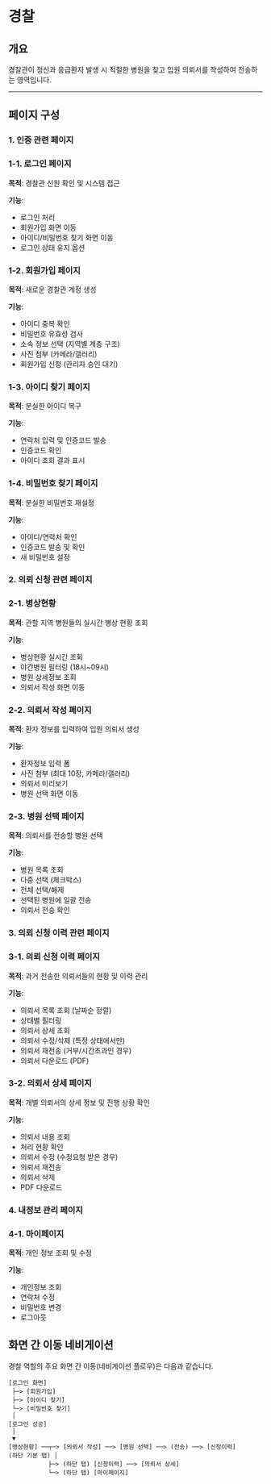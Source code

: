 # 경찰 

## 개요

경찰관이 정신과 응급환자 발생 시 적절한 병원을 찾고 입원 의뢰서를 작성하여 전송하는 영역입니다.

---

## 페이지 구성

### 1. 인증 관련 페이지

### 1-1. 로그인 페이지

**목적**: 경찰관 신원 확인 및 시스템 접근

**기능**:

- 로그인 처리
- 회원가입 화면 이동
- 아이디/비밀번호 찾기 화면 이동
- 로그인 상태 유지 옵션

### 1-2. 회원가입 페이지

**목적**: 새로운 경찰관 계정 생성

**기능**:

- 아이디 중복 확인
- 비밀번호 유효성 검사
- 소속 정보 선택 (지역별 계층 구조)
- 사진 첨부 (카메라/갤러리)
- 회원가입 신청 (관리자 승인 대기)

### 1-3. 아이디 찾기 페이지

**목적**: 분실한 아이디 복구

**기능**:

- 연락처 입력 및 인증코드 발송
- 인증코드 확인
- 아이디 조회 결과 표시

### 1-4. 비밀번호 찾기 페이지

**목적**: 분실한 비밀번호 재설정

**기능**:

- 아이디/연락처 확인
- 인증코드 발송 및 확인
- 새 비밀번호 설정

### 2. 의뢰 신청 관련 페이지

### 2-1. 병상현황

**목적**: 관할 지역 병원들의 실시간 병상 현황 조회 

**기능**:

- 병상현황 실시간 조회
- 야간병원 필터링 (18시~09시)
- 병원 상세정보 조회
- 의뢰서 작성 화면 이동

### 2-2. 의뢰서 작성 페이지

**목적**: 환자 정보를 입력하여 입원 의뢰서 생성

**기능**:

- 환자정보 입력 폼
- 사진 첨부 (최대 10장, 카메라/갤러리)
- 의뢰서 미리보기
- 병원 선택 화면 이동

### 2-3. 병원 선택 페이지

**목적**: 의뢰서를 전송할 병원 선택

**기능**:

- 병원 목록 조회
- 다중 선택 (체크박스)
- 전체 선택/해제
- 선택된 병원에 일괄 전송
- 의뢰서 전송 확인

### 3. 의뢰 신청 이력 관련 페이지

### 3-1. 의뢰 신청 이력 페이지

**목적**: 과거 전송한 의뢰서들의 현황 및 이력 관리

**기능**:

- 의뢰서 목록 조회 (날짜순 정렬)
- 상태별 필터링
- 의뢰서 상세 조회
- 의뢰서 수정/삭제 (특정 상태에서만)
- 의뢰서 재전송 (거부/시간초과인 경우)
- 의뢰서 다운로드 (PDF)

### 3-2. 의뢰서 상세 페이지

**목적**: 개별 의뢰서의 상세 정보 및 진행 상황 확인

**기능**:

- 의뢰서 내용 조회
- 처리 현황 확인
- 의뢰서 수정 (수정요청 받은 경우)
- 의뢰서 재전송
- 의뢰서 삭제
- PDF 다운로드

### 4. 내정보 관리 페이지

### 4-1. 마이페이지

**목적**: 개인 정보 조회 및 수정

**기능**:

- 개인정보 조회
- 연락처 수정
- 비밀번호 변경
- 로그아웃

## 화면 간 이동 네비게이션

경찰 역할의 주요 화면 간 이동(네비게이션 플로우)은 다음과 같습니다.

```
[로그인 화면]
 ├─> [회원가입]
 ├─> [아이디 찾기]
 └─> [비밀번호 찾기]
 │
[로그인 성공]
 │
 ▼
[병상현황] ──┬─> [의뢰서 작성] ──> [병원 선택] ──> (전송) ──> [신청이력]
(하단 기본 탭) │
           ├─> (하단 탭) [신청이력] ──> [의뢰서 상세]
           └─> (하단 탭) [마이페이지]
```